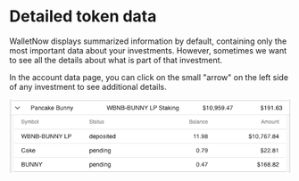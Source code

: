 # Detailed token data

WalletNow displays summarized information by default, containing only the most important data about your investments. However, sometimes we want to see all the details about what is part of that investment.

In the account data page, you can click on the small "arrow" on the left side of any investment to see additional details.

![](../.gitbook/assets/detailedview.png)



